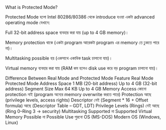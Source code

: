 What is Protected Mode?

Protected Mode হলো Intel 80286/80386 থেকে introduce হওয়া একটা advanced operating mode যেখানে:

Full 32-bit address space ব্যবহার করা যায় (up to 4 GB memory)।

Memory protection থাকে (একটা program আরেকটা program এর memory তে ঢুকতে পারে না)।

Multitasking possible হয় (একসাথে একাধিক task চালানো যায়)।

Virtual memory ব্যবহার করা যায় (RAM কম হলেও disk use করে বড় program চালানো যায়)।

Difference Between Real Mode and Protected Mode
Feature	Real Mode	Protected Mode
Address Space	1 MB (20-bit address)	Up to 4 GB (32-bit address)
Segment Size	Max 64 KB	Up to 4 GB
Memory Access	কোনো protection নাই (program অন্যের memory overwrite করতে পারে)	Protection আছে (privilege levels, access rights)
Descriptor	নেই (Segment * 16 + Offset formula)	আছে (Descriptor Table – GDT, LDT)
Privilege Levels (Rings)	নেই	আছে (Ring 0–Ring 3 → security)
Multitasking	Supported না	Supported
Virtual Memory	Possible না	Possible
Use	পুরনো OS (MS-DOS)	Modern OS (Windows, Linux)
